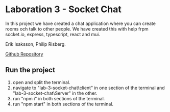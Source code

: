 # Laboration 3 - Socket Chat

In this project we have created a chat application where you can create rooms och talk to other people. We have created this with help frpm socket.io, express, typescript, react and mui.

Erik Isaksson, Philip Risberg.

[Github Repository](https://github.com/Erikisak/lab-3-socket)

## Run the project
1. open and split the terminal.
2. navigate to "lab-3-socket-chat\client" in one section of the terminal and "lab-3-socket-chat\Server" in the other.
3. run "npm i" in both sections of the terminal.
4. run "npm start" in both sections of the terminal.